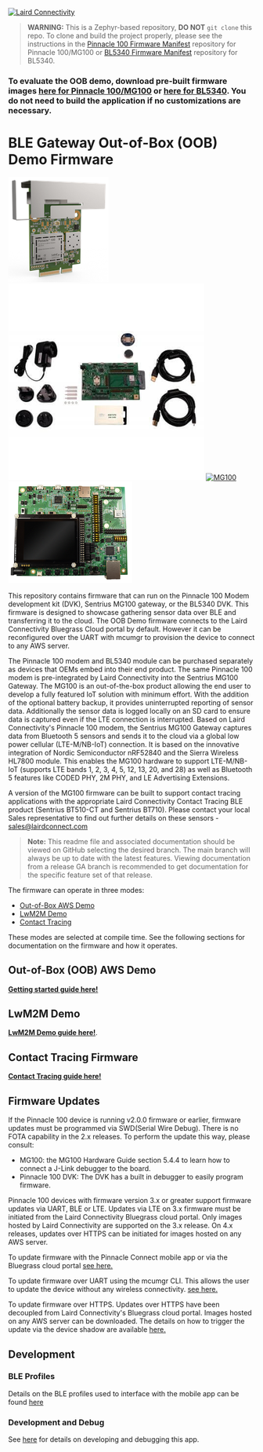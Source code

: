 [![Laird Connectivity](docs/images/LairdConnnectivityLogo_Horizontal_RGB.png)](https://www.lairdconnect.com/)

> **WARNING:** This is a Zephyr-based repository, **DO NOT** `git clone` this repo. To clone and build the project properly, please see the instructions in the [Pinnacle 100 Firmware Manifest](https://github.com/LairdCP/Pinnacle-100-Firmware-Manifest) repository for Pinnacle 100/MG100 or [BL5340 Firmware Manifest](https://github.com/LairdCP/BL5340_Firmware_Manifest) repository for BL5340.

### To evaluate the OOB demo, download pre-built firmware images [here for Pinnacle 100/MG100](https://github.com/LairdCP/Pinnacle-100-Firmware-Manifest/releases) or [here for BL5340](https://github.com/LairdCP/BL5340_Firmware_Manifest/releases). You do not need to build the application if no customizations are necessary.

# BLE Gateway Out-of-Box (OOB) Demo Firmware

[![Pinnacle 100 Modem](docs/images/pinnacle_100_modem.png)](https://www.lairdconnect.com/wireless-modules/cellular-solutions/pinnacle-100-cellular-modem) [![Pinnacle 100 DVK](docs/images/450-00010-K1-Contents_0.jpg)](https://www.lairdconnect.com/wireless-modules/cellular-solutions/pinnacle-100-cellular-modem) [![MG100](docs/images/MG100-Starter-Kit.png)](https://www.lairdconnect.com/iot-devices/iot-gateways/sentrius-mg100-gateway-lte-mnb-iot-and-bluetooth-5) [![BL5340 DVK](docs/images/bl5340_dvk.png)](https://www.lairdconnect.com/wireless-modules/bluetooth-modules/bluetooth-5-modules/bl5340-series-multi-core-bluetooth-52-802154-nfc-modules)

This repository contains firmware that can run on the Pinnacle 100 Modem development kit (DVK), Sentrius MG100 gateway, or the BL5340 DVK. This firmware is designed to showcase gathering sensor data over BLE and transferring it to the cloud. The OOB Demo firmware connects to the Laird Connectivity Bluegrass Cloud portal by default. However it can be reconfigured over the UART with mcumgr to provision the device to connect to any AWS server.

The Pinnacle 100 modem and BL5340 module can be purchased separately as devices that OEMs embed into their end product. The same Pinnacle 100 modem is pre-integrated by Laird Connectivity into the Sentrius MG100 Gateway. The MG100 is an out-of-the-box product allowing the end user to develop a fully featured IoT solution with minimum effort. With the addition of the optional battery backup, it provides uninterrupted reporting of sensor data. Additionally the sensor data is logged locally on an SD card to ensure data is captured even if the LTE connection is interrupted. Based on Laird Connectivity's Pinnacle 100 modem, the Sentrius MG100 Gateway captures data from Bluetooth 5 sensors and sends it to the cloud via a global low power cellular (LTE-M/NB-IoT) connection. It is based on the innovative integration of Nordic Semiconductor nRF52840 and the Sierra Wireless HL7800 module. This enables the MG100 hardware to support LTE-M/NB-IoT (supports LTE bands 1, 2, 3, 4, 5, 12, 13, 20, and 28) as well as Bluetooth 5 features like CODED PHY, 2M PHY, and LE Advertising Extensions.

A version of the MG100 firmware can be built to support contact tracing applications with the appropriate Laird Connectivity Contact Tracing BLE product (Sentrius BT510-CT and Sentrius BT710). Please contact your local Sales representative to find out further details on these sensors - sales@lairdconnect.com

> **Note:** This readme file and associated documentation should be viewed on GitHub selecting the desired branch. The main branch will always be up to date with the latest features. Viewing documentation from a release GA branch is recommended to get documentation for the specific feature set of that release.

The firmware can operate in three modes:

- [Out-of-Box AWS Demo](#out-of-box-oob-aws-demo)
- [LwM2M Demo](#lwm2m-demo)
- [Contact Tracing](#contact-tracing-firmware)

These modes are selected at compile time. See the following sections for documentation on the firmware and how it operates.

## Out-of-Box (OOB) AWS Demo

[**Getting started guide here!**](docs/readme_aws.md)

## LwM2M Demo

[**LwM2M Demo guide here!**](docs/readme_lwm2m.md).

## Contact Tracing Firmware

[**Contact Tracing guide here!**](docs/contact_tracing.md)

## Firmware Updates

If the Pinnacle 100 device is running v2.0.0 firmware or earlier, firmware updates must be programmed via SWD(Serial Wire Debug). There is no FOTA capability in the 2.x releases. To perform the update this way, please consult:

- MG100: the MG100 Hardware Guide section 5.4.4 to learn how to connect a J-Link debugger to the board.
- Pinnacle 100 DVK: The DVK has a built in debugger to easily program firmware.

Pinnacle 100 devices with firmware version 3.x or greater support firmware updates via UART, BLE or LTE. Updates via LTE on 3.x firmware must be initiated from the Laird Connectivity Bluegrass cloud portal. Only images hosted by Laird Connectivity are supported on the 3.x release. On 4.x releases, updates over HTTPS can be initiated for images hosted on any AWS server.

To update firmware with the Pinnacle Connect mobile app or via the Bluegrass cloud portal [see here.](docs/readme_aws.md#firmware-updates)

To update firmware over UART using the mcumgr CLI. This allows the user to update the device without any wireless connectivity. [see here.](docs/firmware_update.md)

To update firmware over HTTPS. Updates over HTTPS have been decoupled from Laird Connectivity's Bluegrass cloud portal. Images hosted on any AWS server can be downloaded. The details on how to trigger the update via the device shadow are available [here.](docs/cloud_fota.md)

## Development

### BLE Profiles

Details on the BLE profiles used to interface with the mobile app can be found [here](docs/ble.md)

### Development and Debug

See [here](docs/development.md) for details on developing and debugging this app.
